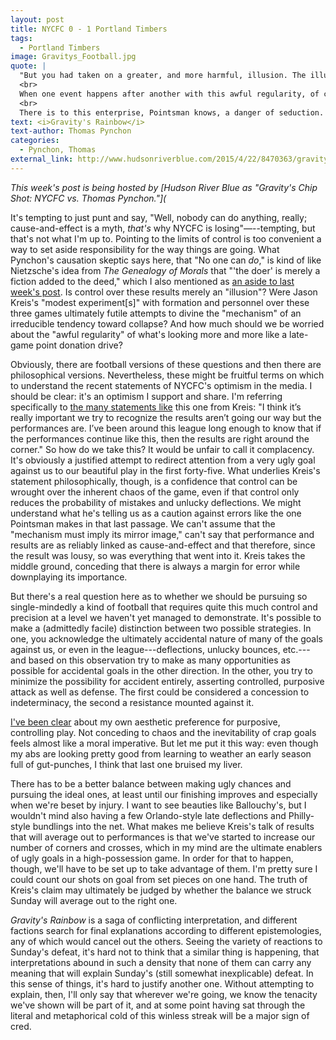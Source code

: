 ```yaml
---
layout: post
title: NYCFC 0 - 1 Portland Timbers
tags: 
  - Portland Timbers 
image: Gravitys_Football.jpg
quote: |
  "But you had taken on a greater, and more harmful, illusion. The illusion of control. That A could do B. But that was false. Completely. No one can <i>do</i>. Things only happen, A and B are unreal, are names for parts that ought to be inseparable...."<br>
  <br>
  When one event happens after another with this awful regularity, of course you don't automatically assume that it's cause-and-effect. But you do look for some mechanism to make sense of it. You probe, you design a modest experiment....<br>
  <br>
  There is to this enterprise, Pointsman knows, a danger of seduction. Because of the symmetry..... He's been led before, you know, down the garden path by symmetry: in certain test results...in assuming that a mechanism must imply its mirror image.
text: <i>Gravity's Rainbow</i> 
text-author: Thomas Pynchon 
categories:
  - Pynchon, Thomas
external_link: http://www.hudsonriverblue.com/2015/4/22/8470363/gravitys-chip-shot-nycfc-vs-thomas-pynchon
---
```


<i>This week's post is being hosted by [Hudson River Blue as "Gravity's Chip Shot: NYCFC vs. Thomas Pynchon."](</i>

It's tempting to just punt and say, "Well, nobody can do anything, really; cause-and-effect is a myth, <i>that's</i> why NYCFC is losing"—--tempting, but that's not what I'm up to. Pointing to the limits of control is too convenient a way to set aside responsibility for the way things are going. What Pynchon's causation skeptic says here, that "No one can <i>do</i>," is kind of like Nietzsche's idea from *The Genealogy of Morals* that "'the doer' is merely a fiction added to the deed," which I also mentioned as [an aside to last week's post](http://ninetyplusofblue.com/gilman,%20charlotte%20perkins/2015/04/16/philadelphia/#fn:1). Is control over these results merely an "illusion"? Were Jason Kreis's "modest experiment[s]" with formation and personnel over these three games ultimately futile attempts to divine the "mechanism" of an irreducible tendency toward collapse? And how much should we be worried about the "awful regularity" of what's looking more and more like a late-game point donation drive?<!--break-->

Obviously, there are football versions of these questions and then there are philosophical versions. Nevertheless, these might be fruitful terms on which to understand the recent statements of NYCFC's optimism in the media. I should be clear: it's an optimism I support and share. I'm referring specifically to [the many statements like](http://www.nycfc.com/post/2015/04/19/new-york-city-fc-vs-portland-timbers-match-recap) this one from Kreis: "I think it’s really important we try to recognize the results aren’t going our way but the performances are. I’ve been around this league long enough to know that if the performances continue like this, then the results are right around the corner." So how do we take this? It would be unfair to call it complacency. It's obviously a justified attempt to redirect attention from a very ugly goal against us to our beautiful play in the first forty-five. What underlies Kreis's statement philosophically, though, is a confidence that control can be wrought over the inherent chaos of the game, even if that control only reduces the probability of mistakes and unlucky deflections. We might understand what he's telling us as a caution against errors like the one Pointsman makes in that last passage. We can't assume that the "mechanism must imply its mirror image," can't say that performance and results are as reliably linked as cause-and-effect and that therefore, since the result was lousy, so was everything that went into it. Kreis takes the middle ground, conceding that there is always a margin for error while downplaying its importance.

But there's a real question here as to whether we should be pursuing so single-mindedly a kind of football that requires quite this much control and precision at a level we haven't yet managed to demonstrate. It's possible to make a (admittedly facile) distinction between two possible strategies. In one, you acknowledge the ultimately accidental nature of many of the goals against us, or even in the league---deflections, unlucky bounces, etc.---and based on this observation try to make as many opportunities as possible for accidental goals in the other direction. In the other, you try to minimize the possibility for accident entirely, asserting controlled, purposive attack as well as defense. The first could be considered a concession to indeterminacy, the second a resistance mounted against it.

[I've been clear](http://www.hudsonriverblue.com/2015/4/14/8413583/impulse-intention-beauty-edith-wharton-vs-nycfc) about my own aesthetic preference for purposive, controlling play. Not conceding to chaos and the inevitability of crap goals feels almost like a moral imperative. But let me put it this way: even though my abs are looking pretty good from learning to weather an early season full of gut-punches, I think that last one bruised my liver. 

There has to be a better balance between making ugly chances and pursuing the ideal ones, at least until our finishing improves and especially when we're beset by injury. I want to see beauties like Ballouchy's, but I wouldn't mind also having a few Orlando-style late deflections and Philly-style bundlings into the net. What makes me believe Kreis's talk of results that will average out to performances is that we've started to increase our number of corners and crosses, which in my mind are the ultimate enablers of ugly goals in a high-possession game. In order for that to happen, though, we'll have to be set up to take advantage of them. I'm pretty sure I could count our shots on goal from set pieces on one hand. The truth of Kreis's claim may ultimately be judged by whether the balance we struck Sunday will average out to the right one.

<i>Gravity's Rainbow</i> is a saga of conflicting interpretation, and different factions search for final explanations according to different epistemologies, any of which would cancel out the others. Seeing the variety of reactions to Sunday's defeat, it's hard not to think that a similar thing is happening, that interpretations abound in such a density that none of them can carry any meaning that will explain Sunday's (still somewhat inexplicable) defeat. In this sense of things, it's hard to justify another one. Without attempting to explain, then, I'll only say that wherever we're going, we know the tenacity we've shown will be part of it, and at some point having sat through the literal and metaphorical cold of this winless streak will be a major sign of cred. 


